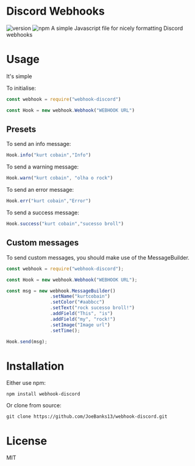 # Discord Webhooks
![version](https://img.shields.io/npm/v/webhook-discord.svg "Version")
![npm](https://img.shields.io/npm/dt/webhook-discord.svg "Total Downloads")
A simple Javascript file for nicely formatting Discord webhooks

# Usage
It's simple

To initialise:
```js
const webhook = require("webhook-discord")

const Hook = new webhook.Webhook("WEBHOOK URL")
```

## Presets

To send an info message:
```js
Hook.info("kurt cobain","Info")
```

To send a warning message:
```js
Hook.warn("kurt cobain", "olha o rock")
```

To send an error message:
```js
Hook.err("kurt cobain","Error")
```

To send a success message:
```js
Hook.success("kurt cobain","sucesso broll")
```

## Custom messages

To send custom messages, you should make use of the MessageBuilder.

```js
const webhook = require("webhook-discord");

const Hook = new webhook.Webhook("WEBHOOK URL");

const msg = new webhook.MessageBuilder()
                .setName("kurtcobain")
                .setColor("#aabbcc")
                .setText("rock sucesso broll!")
                .addField("This", "is")
                .addField("my", "rock!")
                .setImage("Image url")
                .setTime();

Hook.send(msg);
```

# Installation
Either use npm:
```
npm install webhook-discord
```
Or clone from source:
```
git clone https://github.com/JoeBanks13/webhook-discord.git
```

# License

MIT


